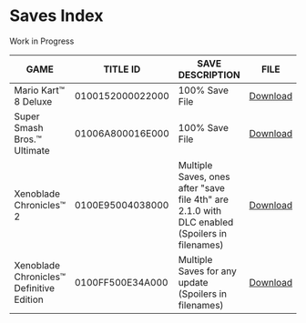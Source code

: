 # Saves Index
Work in Progress

| GAME | TITLE ID | SAVE DESCRIPTION | FILE |
| --- | --- | --- | --- |
| Mario Kart™ 8 Deluxe | 	0100152000022000 | 100% Save File | [Download](https://github.com/OldManKain/Ryujinx-Cheats-Mods-Saves/raw/main/Saves/0100152000022000/Saves/0.7z) |
| Super Smash Bros.™ Ultimate | 01006A800016E000 | 100% Save File | [Download](https://github.com/OldManKain/Ryujinx-Cheats-Mods-Saves/raw/main/Saves/01006A800016E000/Saves/save_data.7z) |
| Xenoblade Chronicles™ 2 | 0100E95004038000 | Multiple Saves, ones after "save file 4th" are 2.1.0 with DLC enabled (Spoilers in filenames) | [Download](https://github.com/OldManKain/Ryujinx-Cheats-Mods-Saves/raw/main/Saves/0100E95004038000/Saves/Xenoblade_2_saves.7z) |
| Xenoblade Chronicles™ Definitive Edition | 	0100FF500E34A000 | Multiple Saves for any update (Spoilers in filenames) | [Download](https://github.com/OldManKain/Ryujinx-Cheats-Mods-Saves/raw/main/Saves/0100FF500E34A000/Saves/Xenoblade_1_saves.7z) |
